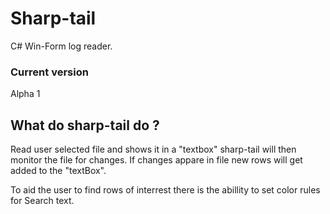 # Sharp-tail
C# Win-Form log reader.

### Current version
Alpha 1 

## What do sharp-tail do ?
Read user selected file and shows it in a "textbox" sharp-tail will then monitor the file for changes.
If changes appare in file new rows will get added to the "textBox".  

To aid the user to find rows of interrest there is the abillity to set color rules for 
Search text. 

